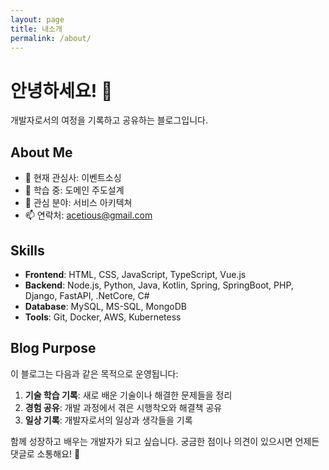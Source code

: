 ```yaml
---
layout: page
title: 내소개
permalink: /about/
---
```


# 안녕하세요! 👋

개발자로서의 여정을 기록하고 공유하는 블로그입니다.

## About Me

- 🔭 현재 관심사: 이벤트소싱
- 🌱 학습 중: 도메인 주도설계
- 💬 관심 분야: 서비스 아키텍쳐
- 📫 연락처: acetious@gmail.com

## Skills

- **Frontend**: HTML, CSS, JavaScript, TypeScript, Vue.js
- **Backend**: Node.js, Python, Java, Kotlin, Spring, SpringBoot, PHP, Django, FastAPI, .NetCore, C#
- **Database**: MySQL, MS-SQL, MongoDB
- **Tools**: Git, Docker, AWS, Kubernetess

## Blog Purpose

이 블로그는 다음과 같은 목적으로 운영됩니다:

1. **기술 학습 기록**: 새로 배운 기술이나 해결한 문제들을 정리
2. **경험 공유**: 개발 과정에서 겪은 시행착오와 해결책 공유
3. **일상 기록**: 개발자로서의 일상과 생각들을 기록

함께 성장하고 배우는 개발자가 되고 싶습니다. 궁금한 점이나 의견이 있으시면 언제든 댓글로 소통해요! 🚀
